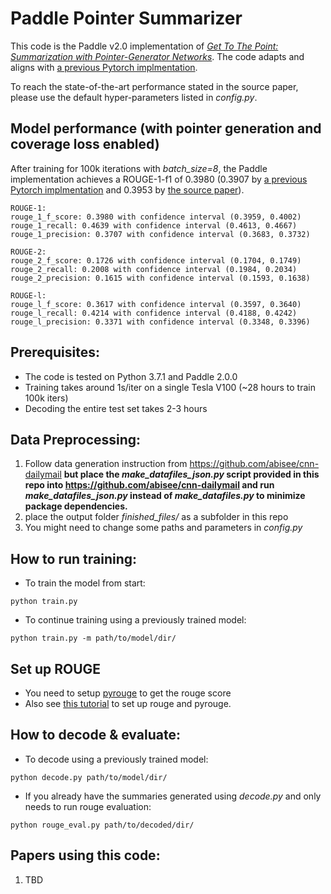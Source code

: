 # Paddle Pointer Summarizer

This code is the Paddle v2.0 implementation of *[Get To The Point: Summarization with Pointer-Generator Networks](https://arxiv.org/abs/1704.04368)*.
The code adapts and aligns with [a previous Pytorch implmentation](https://github.com/atulkum/pointer_summarizer).

To reach the state-of-the-art performance stated in the source paper, please use the default hyper-parameters listed in *config.py*.  

## Model performance (with pointer generation and coverage loss enabled)
After training for 100k iterations with *batch_size=8*, the Paddle implementation achieves a ROUGE-1-f1 of 0.3980 (0.3907 by [a previous Pytorch implmentation](https://github.com/atulkum/pointer_summarizer) and 0.3953 by [the source paper](https://arxiv.org/abs/1704.04368)).

```
ROUGE-1:
rouge_1_f_score: 0.3980 with confidence interval (0.3959, 0.4002)
rouge_1_recall: 0.4639 with confidence interval (0.4613, 0.4667)
rouge_1_precision: 0.3707 with confidence interval (0.3683, 0.3732)

ROUGE-2:
rouge_2_f_score: 0.1726 with confidence interval (0.1704, 0.1749)
rouge_2_recall: 0.2008 with confidence interval (0.1984, 0.2034)
rouge_2_precision: 0.1615 with confidence interval (0.1593, 0.1638)

ROUGE-l:
rouge_l_f_score: 0.3617 with confidence interval (0.3597, 0.3640)
rouge_l_recall: 0.4214 with confidence interval (0.4188, 0.4242)
rouge_l_precision: 0.3371 with confidence interval (0.3348, 0.3396)

```

## Prerequisites:
* The code is tested on Python 3.7.1 and Paddle 2.0.0
* Training takes around 1s/iter on a single Tesla V100 (\~28 hours to train 100k iters)
* Decoding the entire test set takes 2-3 hours

## Data Preprocessing:
1) Follow data generation instruction from https://github.com/abisee/cnn-dailymail **but place the *make_datafiles_json.py* script provided in this repo into https://github.com/abisee/cnn-dailymail and run *make_datafiles_json.py* instead of *make_datafiles.py* to minimize package dependencies.**
2) place the output folder *finished_files/* as a subfolder in this repo
3) You might need to change some paths and parameters in *config.py*


## How to run training:
* To train the model from start:
```
python train.py
```
* To continue training using a previously trained model:
```
python train.py -m path/to/model/dir/
```

## Set up ROUGE
* You need to setup [pyrouge](https://github.com/andersjo/pyrouge) to get the rouge score
* Also see [this tutorial](https://poojithansl7.wordpress.com/2018/08/04/setting-up-rouge/) to set up rouge and pyrouge.


## How to decode & evaluate:
* To decode using a previously trained model:
```
python decode.py path/to/model/dir/
```
* If you already have the summaries generated using *decode.py* and only needs to run rouge evaluation:
```
python rouge_eval.py path/to/decoded/dir/
```



## Papers using this code:
1) TBD
